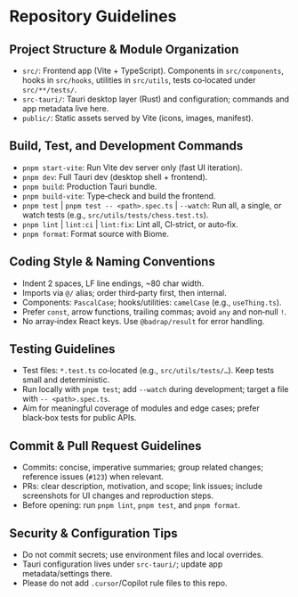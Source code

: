 # Repository Guidelines

## Project Structure & Module Organization
- `src/`: Frontend app (Vite + TypeScript). Components in `src/components`, hooks in `src/hooks`, utilities in `src/utils`, tests co‑located under `src/**/tests/`.
- `src-tauri/`: Tauri desktop layer (Rust) and configuration; commands and app metadata live here.
- `public/`: Static assets served by Vite (icons, images, manifest).

## Build, Test, and Development Commands
- `pnpm start-vite`: Run Vite dev server only (fast UI iteration).
- `pnpm dev`: Full Tauri dev (desktop shell + frontend).
- `pnpm build`: Production Tauri bundle.
- `pnpm build-vite`: Type‑check and build the frontend.
- `pnpm test` | `pnpm test -- <path>.spec.ts` | `--watch`: Run all, a single, or watch tests (e.g., `src/utils/tests/chess.test.ts`).
- `pnpm lint` | `lint:ci` | `lint:fix`: Lint all, CI‑strict, or auto‑fix.
- `pnpm format`: Format source with Biome.

## Coding Style & Naming Conventions
- Indent 2 spaces, LF line endings, ~80 char width.
- Imports via `@/` alias; order third‑party first, then internal.
- Components: `PascalCase`; hooks/utilities: `camelCase` (e.g., `useThing.ts`).
- Prefer `const`, arrow functions, trailing commas; avoid `any` and non‑null `!`.
- No array‑index React keys. Use `@badrap/result` for error handling.

## Testing Guidelines
- Test files: `*.test.ts` co‑located (e.g., `src/utils/tests/…`). Keep tests small and deterministic.
- Run locally with `pnpm test`; add `--watch` during development; target a file with `-- <path>.spec.ts`.
- Aim for meaningful coverage of modules and edge cases; prefer black‑box tests for public APIs.

## Commit & Pull Request Guidelines
- Commits: concise, imperative summaries; group related changes; reference issues (`#123`) when relevant.
- PRs: clear description, motivation, and scope; link issues; include screenshots for UI changes and reproduction steps.
- Before opening: run `pnpm lint`, `pnpm test`, and `pnpm format`.

## Security & Configuration Tips
- Do not commit secrets; use environment files and local overrides.
- Tauri configuration lives under `src-tauri/`; update app metadata/settings there.
- Please do not add `.cursor`/Copilot rule files to this repo.

